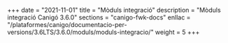 +++
date        = "2021-11-01"
title       = "Mòduls integració"
description = "Mòduls integració Canigó 3.6.0"
sections    = "canigo-fwk-docs"
enllac		= "/plataformes/canigo/documentacio-per-versions/3.6LTS/3.6.0/moduls/moduls-integracio/"
weight		= 5
+++
